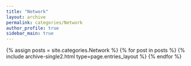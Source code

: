 ```yaml
---
title: "Network"
layout: archive
permalink: categories/Network
author_profile: true
sidebar_main: true
---
```



{% assign posts = site.categories.Network %}
{% for post in posts %} {% include archive-single2.html type=page.entries_layout %} {% endfor %}